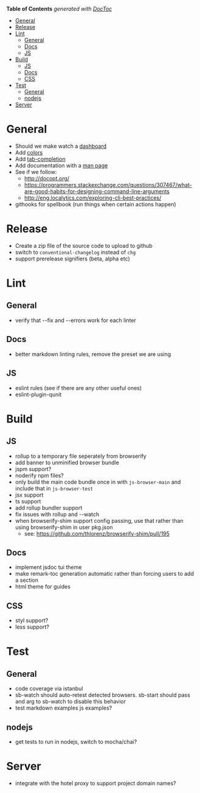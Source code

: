 <!-- START doctoc generated TOC please keep comment here to allow auto update -->
<!-- DON'T EDIT THIS SECTION, INSTEAD RE-RUN doctoc TO UPDATE -->
**Table of Contents**  *generated with [DocToc](https://github.com/thlorenz/doctoc)*

- [General](#general)
- [Release](#release)
- [Lint](#lint)
  - [General](#general-1)
  - [Docs](#docs)
  - [JS](#js)
- [Build](#build)
  - [JS](#js-1)
  - [Docs](#docs-1)
  - [CSS](#css)
- [Test](#test)
  - [General](#general-2)
  - [nodejs](#nodejs)
- [Server](#server)

<!-- END doctoc generated TOC please keep comment here to allow auto update -->

# General
* Should we make watch a [dashboard](https://github.com/FormidableLabs/nodejs-dashboard)
* Add [colors](https://github.com/chalk/chalk)
* Add [tab-completion](https://github.com/mklabs/node-tabtab)
* Add documentation with a [man page](https://github.com/wooorm/remark-man)
* See if we follow:
  * http://docopt.org/
  * https://programmers.stackexchange.com/questions/307467/what-are-good-habits-for-designing-command-line-arguments
  * http://eng.localytics.com/exploring-cli-best-practices/
* githooks for spellbook (run things when certain actions happen)

# Release
* Create a zip file of the source code to upload to github
* switch to `conventional-changelog` instead of `chg`
* support prerelease signifiers (beta, alpha etc)

# Lint
## General
* verify that --fix and --errors work for each linter

## Docs
* better markdown linting rules, remove the preset we are using

## JS
* eslint rules (see if there are any other useful ones)
* eslint-plugin-qunit

# Build
## JS
  * rollup to a temporary file seperately from browserify
  * add banner to unminified browser bundle
  * jspm support?
  * noderify npm files?
  * only build the main code bundle once in with `js-browser-main` and include that in `js-browser-test`
  * jsx support
  * ts support
  * add rollup bundler support
  * fix issues with rollup and --watch
  * when browserify-shim support config passing, use that rather than using browserify-shim in user pkg.json
    * see: https://github.com/thlorenz/browserify-shim/pull/195

## Docs
* implement jsdoc tui theme
* make remark-toc generation automatic rather than forcing users to add a section
* html theme for guides

## CSS
* styl support?
* less support?

# Test
## General
* code coverage via istanbul
* sb-watch should auto-retest detected browsers. sb-start should pass and arg to sb-watch to disable this behavior
* test markdown examples js examples?

## nodejs
* get tests to run in nodejs, switch to mocha/chai?

# Server
* integrate with the hotel proxy to support project domain names?
